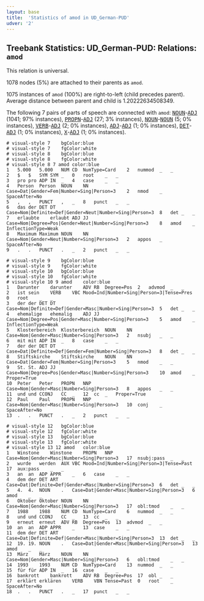 ```yaml
---
layout: base
title:  'Statistics of amod in UD_German-PUD'
udver: '2'
---
```


## Treebank Statistics: UD_German-PUD: Relations: `amod`

This relation is universal.

1078 nodes (5%) are attached to their parents as `amod`.

1075 instances of `amod` (100%) are right-to-left (child precedes parent).
Average distance between parent and child is 1.20222634508349.

The following 7 pairs of parts of speech are connected with `amod`: <tt><a href="de_pud-pos-NOUN.html">NOUN</a></tt>-<tt><a href="de_pud-pos-ADJ.html">ADJ</a></tt> (1041; 97% instances), <tt><a href="de_pud-pos-PROPN.html">PROPN</a></tt>-<tt><a href="de_pud-pos-ADJ.html">ADJ</a></tt> (27; 3% instances), <tt><a href="de_pud-pos-NOUN.html">NOUN</a></tt>-<tt><a href="de_pud-pos-NOUN.html">NOUN</a></tt> (5; 0% instances), <tt><a href="de_pud-pos-VERB.html">VERB</a></tt>-<tt><a href="de_pud-pos-ADJ.html">ADJ</a></tt> (2; 0% instances), <tt><a href="de_pud-pos-ADJ.html">ADJ</a></tt>-<tt><a href="de_pud-pos-ADJ.html">ADJ</a></tt> (1; 0% instances), <tt><a href="de_pud-pos-DET.html">DET</a></tt>-<tt><a href="de_pud-pos-ADJ.html">ADJ</a></tt> (1; 0% instances), <tt><a href="de_pud-pos-X.html">X</a></tt>-<tt><a href="de_pud-pos-ADJ.html">ADJ</a></tt> (1; 0% instances).


~~~ conllu
# visual-style 7	bgColor:blue
# visual-style 7	fgColor:white
# visual-style 8	bgColor:blue
# visual-style 8	fgColor:white
# visual-style 8 7 amod	color:blue
1	5.000	5.000	NUM	CD	NumType=Card	2	nummod	_	_
2	$	$	SYM	SYM	_	0	root	_	_
3	pro	pro	ADP	IN	_	4	case	_	_
4	Person	Person	NOUN	NN	Case=Dat|Gender=Fem|Number=Sing|Person=3	2	nmod	_	SpaceAfter=No
5	,	,	PUNCT	,	_	8	punct	_	_
6	das	der	DET	DT	Case=Nom|Definite=Def|Gender=Neut|Number=Sing|Person=3	8	det	_	_
7	erlaubte	erlaubt	ADJ	JJ	Case=Nom|Degree=Pos|Gender=Neut|Number=Sing|Person=3	8	amod	_	InflectionType=Weak
8	Maximum	Maximum	NOUN	NN	Case=Nom|Gender=Neut|Number=Sing|Person=3	2	appos	_	SpaceAfter=No
9	.	.	PUNCT	.	_	2	punct	_	_

~~~


~~~ conllu
# visual-style 9	bgColor:blue
# visual-style 9	fgColor:white
# visual-style 10	bgColor:blue
# visual-style 10	fgColor:white
# visual-style 10 9 amod	color:blue
1	Darunter	darunter	ADV	RB	Degree=Pos	2	advmod	_	_
2	ist	sein	VERB	VBC	Mood=Ind|Number=Sing|Person=3|Tense=Pres	0	root	_	_
3	der	der	DET	DT	Case=Nom|Definite=Def|Gender=Masc|Number=Sing|Person=3	5	det	_	_
4	ehemalige	ehemalig	ADJ	JJ	Case=Nom|Degree=Pos|Gender=Masc|Number=Sing|Person=3	5	amod	_	InflectionType=Weak
5	Klosterbereich	Klosterbereich	NOUN	NN	Case=Nom|Gender=Masc|Number=Sing|Person=3	2	nsubj	_	_
6	mit	mit	ADP	IN	_	8	case	_	_
7	der	der	DET	DT	Case=Dat|Definite=Def|Gender=Fem|Number=Sing|Person=3	8	det	_	_
8	Stiftskirche	Stiftskirche	NOUN	NN	Case=Dat|Gender=Fem|Number=Sing|Person=3	5	nmod	_	_
9	St.	St.	ADJ	JJ	Case=Nom|Degree=Pos|Gender=Masc|Number=Sing|Person=3	10	amod	_	Proper=True
10	Peter	Peter	PROPN	NNP	Case=Nom|Gender=Masc|Number=Sing|Person=3	8	appos	_	_
11	und	und	CCONJ	CC	_	12	cc	_	Proper=True
12	Paul	Paul	PROPN	NNP	Case=Nom|Gender=Masc|Number=Sing|Person=3	10	conj	_	SpaceAfter=No
13	.	.	PUNCT	.	_	2	punct	_	_

~~~


~~~ conllu
# visual-style 12	bgColor:blue
# visual-style 12	fgColor:white
# visual-style 13	bgColor:blue
# visual-style 13	fgColor:white
# visual-style 13 12 amod	color:blue
1	Winstone	Winstone	PROPN	NNP	Case=Nom|Gender=Masc|Number=Sing|Person=3	17	nsubj:pass	_	_
2	wurde	werden	AUX	VBC	Mood=Ind|Number=Sing|Person=3|Tense=Past	17	aux:pass	_	_
3	an	an	ADP	APPR	_	6	case	_	_
4	dem	der	DET	ART	Case=Dat|Definite=Def|Gender=Masc|Number=Sing|Person=3	6	det	_	_
5	4.	4.	NOUN	.	Case=Dat|Gender=Masc|Number=Sing|Person=3	6	amod	_	_
6	Oktober	Oktober	NOUN	NN	Case=Nom|Gender=Masc|Number=Sing|Person=3	17	obl:tmod	_	_
7	1988	1988	NUM	CD	NumType=Card	6	nummod	_	_
8	und	und	CCONJ	CC	_	13	cc	_	_
9	erneut	erneut	ADV	RB	Degree=Pos	13	advmod	_	_
10	an	an	ADP	APPR	_	13	case	_	_
11	dem	der	DET	ART	Case=Dat|Definite=Def|Gender=Masc|Number=Sing|Person=3	13	det	_	_
12	19.	19.	NOUN	.	Case=Dat|Gender=Masc|Number=Sing|Person=3	13	amod	_	_
13	März	März	NOUN	NN	Case=Nom|Gender=Masc|Number=Sing|Person=3	6	obl:tmod	_	_
14	1993	1993	NUM	CD	NumType=Card	13	nummod	_	_
15	für	für	ADP	IN	_	16	case	_	_
16	bankrott	bankrott	ADV	RB	Degree=Pos	17	obl	_	_
17	erklärt	erklären	VERB	VBN	Tense=Past	0	root	_	SpaceAfter=No
18	.	.	PUNCT	.	_	17	punct	_	_

~~~


